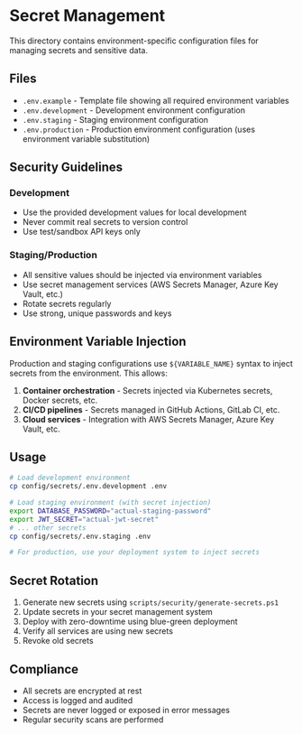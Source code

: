 # Secret Management

This directory contains environment-specific configuration files for managing secrets and sensitive data.

## Files

- `.env.example` - Template file showing all required environment variables
- `.env.development` - Development environment configuration
- `.env.staging` - Staging environment configuration  
- `.env.production` - Production environment configuration (uses environment variable substitution)

## Security Guidelines

### Development
- Use the provided development values for local development
- Never commit real secrets to version control
- Use test/sandbox API keys only

### Staging/Production
- All sensitive values should be injected via environment variables
- Use secret management services (AWS Secrets Manager, Azure Key Vault, etc.)
- Rotate secrets regularly
- Use strong, unique passwords and keys

## Environment Variable Injection

Production and staging configurations use `${VARIABLE_NAME}` syntax to inject secrets from the environment. This allows:

1. **Container orchestration** - Secrets injected via Kubernetes secrets, Docker secrets, etc.
2. **CI/CD pipelines** - Secrets managed in GitHub Actions, GitLab CI, etc.
3. **Cloud services** - Integration with AWS Secrets Manager, Azure Key Vault, etc.

## Usage

```bash
# Load development environment
cp config/secrets/.env.development .env

# Load staging environment (with secret injection)
export DATABASE_PASSWORD="actual-staging-password"
export JWT_SECRET="actual-jwt-secret"
# ... other secrets
cp config/secrets/.env.staging .env

# For production, use your deployment system to inject secrets
```

## Secret Rotation

1. Generate new secrets using `scripts/security/generate-secrets.ps1`
2. Update secrets in your secret management system
3. Deploy with zero-downtime using blue-green deployment
4. Verify all services are using new secrets
5. Revoke old secrets

## Compliance

- All secrets are encrypted at rest
- Access is logged and audited
- Secrets are never logged or exposed in error messages
- Regular security scans are performed